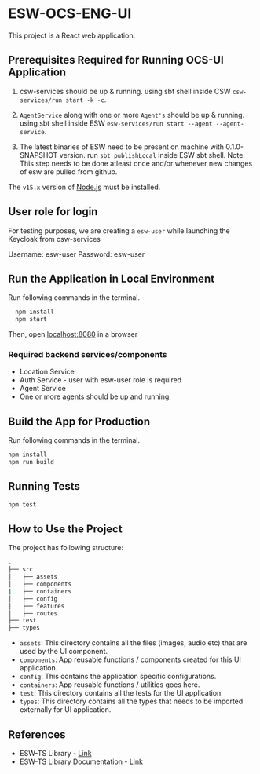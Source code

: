 # ESW-OCS-ENG-UI

This project is a React web application.

## Prerequisites Required for Running OCS-UI Application

1. csw-services should be up & running.
    using sbt shell inside CSW `csw-services/run start -k -c`.

2. `AgentService` along with one or more `Agent's` should be up & running.
    using sbt shell inside ESW `esw-services/run start --agent --agent-service`.

3. The latest binaries of ESW need to be present on machine with 0.1.0-SNAPSHOT version.
    run `sbt publishLocal` inside ESW sbt shell.
    Note: This step needs to be done atleast once and/or whenever new changes of esw are pulled from github.

The `v15.x` version of [Node.js](https://nodejs.org/en/download/package-manager/) must be installed.

## User role for login

For testing purposes, we are creating a `esw-user` while launching the Keycloak from csw-services

Username: esw-user
Password: esw-user

## Run the Application in Local Environment

Run following commands in the terminal.

  ```bash
    npm install
    npm start
  ```

Then, open [localhost:8080](http://localhost:8080) in a browser

### Required backend services/components

* Location Service
* Auth Service - user with esw-user role is required
* Agent Service
* One or more agents should be up and running.

## Build the App for Production

Run following commands in the terminal.

```bash
npm install
npm run build
```

## Running Tests

```bash
npm test
```

## How to Use the Project

The project has following structure:

```bash
.
├── src
│   ├── assets
│   ├── components
|   ├── containers
│   ├── config
│   ├── features
│   ├── routes
├── test
├── types
```

* `assets`: This directory contains all the files (images, audio etc) that are used by the UI component.
* `components`: App reusable functions / components created for this UI application.
* `config`: This contains the application specific configurations.
* `containers`: App reusable functions / utilities goes here.
* `test`: This directory contains all the tests for the UI application.
* `types`: This directory contains all the types that needs to be imported externally for UI application.

## References

* ESW-TS Library - [Link](https://tmtsoftware/esw-ts/)
* ESW-TS Library Documentation - [Link](https://tmtsoftware.github.io/esw-ts/)

